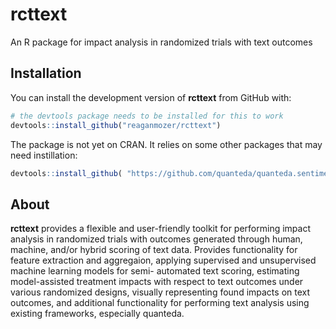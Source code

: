 rcttext
================

An R package for impact analysis in randomized trials with text outcomes

## Installation
You can install the development version of **rcttext** from GitHub with:

``` r
# the devtools package needs to be installed for this to work
devtools::install_github("reaganmozer/rcttext") 
```

The package is not yet on CRAN.  It relies on some other packages that may need instillation:
``` r
devtools::install_github( "https://github.com/quanteda/quanteda.sentiment" )
```


## About
**rcttext** provides a flexible and user-friendly toolkit for performing impact analysis in randomized trials with outcomes generated through human, machine, and/or hybrid scoring of text data. Provides functionality for feature extraction and aggregaion, applying supervised and unsupervised machine learning models for semi- automated text scoring, estimating model-assisted treatment impacts with respect to text outcomes under various randomized designs, visually representing found impacts on text outcomes, and additional functionality for performing text analysis using existing frameworks, especially quanteda.



